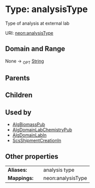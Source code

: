 
# Type: analysisType


Type of analysis at external lab

URI: [neon:analysisType](https://data.neonscience.org/analysisType)


## Domain and Range

None ->  <sub>OPT</sub> [String](types/String.md)

## Parents


## Children


## Used by

 * [AlgBiomassPub](AlgBiomassPub.md)
 * [AlgDomainLabChemistryPub](AlgDomainLabChemistryPub.md)
 * [AlgDomainLabIn](AlgDomainLabIn.md)
 * [ScsShipmentCreationIn](ScsShipmentCreationIn.md)

## Other properties

|  |  |  |
| --- | --- | --- |
| **Aliases:** | | analysis type |
| **Mappings:** | | neon:analysisType |

